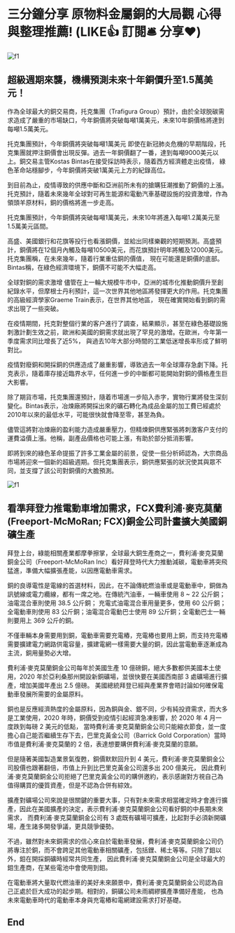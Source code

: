 # 三分鐘分享 原物料金屬銅的大局觀 心得與整理推薦! (LIKE👍 訂閱🛎 分享❤️)

![f1](https://github.com/HCH1/blog/blob/master/fig/cu1a.JPG)

## 超級週期來襲，機構預測未來十年銅價升至1.5萬美元！

作為全球最大的銅交易商，托克集團（Trafigura Group）預計，由於全球脱碳需求造成了嚴重的市場缺口，今年銅價將突破每噸1萬美元，未來10年銅價格將達到每噸1.5萬美元。

托克集團預計，今年銅價將突破每噸1萬美元
即使在新冠肺炎危機的早期階段，托克集團就押注銅價會出現反彈。過去一年銅價翻了一番，達到每噸9000美元以上。銅交易主管Kostas Bintas在接受採訪時表示，隨着西方經濟體走出疫情，
綠色革命站穩腳步，今年銅價將突破1萬美元上方的紀錄高位。

到目前為止，疫情導致的供應中斷和亞洲前所未有的搶購狂潮推動了銅價的上漲。托克預計，隨着未來幾年全球對可再生能源和電動汽車基礎設施的投資激增，作為領頭羊原材料，銅的價格將進一步走高。

托克集團預計，今年銅價將突破每噸1萬美元，未來10年將進入每噸1.2萬美元至1.5萬美元區間。

高盛、美國銀行和花旗等投行也看漲銅價，並給出同樣樂觀的短期預測。高盛預計，銅價將在12個月內觸及每噸10500美元，而花旗預計明年將觸及12000美元。托克集團稱，在未來幾年，隨着行業重估銅的價值，
現在可能還是銅價的底部。Bintas稱，在綠色經濟環境下，銅價不可能不大幅走高。

全球對銅的需求激增
儘管在上一輪大規模牛市中，亞洲的城市化推動銅價升至創紀錄水平，但摩根士丹利預計，這一次世界其他地區將發揮更大的作用。托克集團的高級經濟學家Graeme Train表示，在世界其他地區，
現在確實開始看到銅的需求出現了一些突破。

在疫情期間，托克對整個行業的客户進行了調查，結果顯示，甚至在綠色基礎設施刺激計劃生效之前，歐洲和美國的銅需求就出現了罕見的激增。在歐洲，今年第一季度需求同比增長了近5%，
與過去10年大部分時間的工業低迷增長率形成了鮮明對比。

疫情對廢銅和開採銅的供應造成了嚴重影響，導致過去一年全球庫存急劇下降。托克表示，隨着庫存接近臨界水平，任何進一步的中斷都可能開始對銅的價格產生巨大影響。

除了期貨市場，托克集團還預計，隨着市場進一步陷入赤字，實物行業將發生深刻變化。Bintas表示，冶煉廠將開採出來的礦石轉化為成品金屬的加工費已經處於2010年以來的最低水平，可能很快就會降至零，甚至為負。

儘管這將對冶煉廠的盈利能力造成嚴重壓力，但精煉銅供應緊張將刺激客户支付的運費溢價上漲。他稱，副產品價格也可能上漲，有助於部分抵消影響。

即將到來的綠色革命提振了許多工業金屬的前景，促使一些分析師認為，大宗商品市場將迎來一個新的超級週期。但托克集團表示，銅供應緊張的狀況使其與眾不同，並支撐了該公司對銅價的大膽預測。


![f1](https://github.com/HCH1/blog/blob/master/fig/cu1b.JPG)

## 看準拜登力推電動車增加需求，FCX費利浦·麥克莫蘭(Freeport-McMoRan; FCX)銅金公司計畫擴大美國銅礦生產

拜登上台，綠能相關產業都摩拳擦掌，全球最大銅生產商之一，費利浦·麥克莫蘭銅金公司（Freeport-McMoRan Inc）看好拜登時代大力推動減碳，電動車將突飛猛進，準備大幅擴張產能，以因應電動車需求。

銅的良導電性是電線的首選材料，因此，在不論傳統燃油車或是電動車中，銅做為訊號線或電力纜線，都有一席之地。在傳統汽油車，一輛車使用 8 ~ 22 公斤銅；油電混合車則使用 38.5 公斤銅；
充電式油電混合車用量更多，使用 60 公斤銅；全電動車則使用 83 公斤銅；油電混合電動巴士使用 89 公斤銅；全電動巴士一輛則要用上 369 公斤的銅。

不僅車輛本身需要用到銅，電動車需要充電樁，充電樁也要用上銅，而支持充電樁需要擴建電力網路供電容量，擴建電網一樣需要大量的銅，因此當電動車逐漸成為主流，銅用量勢必大增。

費利浦·麥克莫蘭銅金公司每年於美國生產 10 億磅銅，絕大多數都供美國本土使用，2020 年於亞利桑那州開設新銅礦場，並很快要在美國西南部 3 處礦場進行擴產，增加美國年產出 2.5 億磅。
美國總統拜登已經與產業界會晤討論如何確保電動車發展所需要的金屬原料。

銅也是反應經濟熱度的金屬原料，因為銅與金、銀不同，少有純投資需求，而大多是工業使用，2020 年時，銅價受到疫情引起經濟急凍影響，於 2020 年 4 月一度跌到每磅 2 美元的低點，
當時費利浦·麥克莫蘭銅金公司只能縮衣節食，並一度擔心自己能否繼續生存下去，巴里克黃金公司（Barrick Gold Corporation）當時市值是費利浦·麥克莫蘭的 2 倍，表達想要購併費利浦·麥克莫蘭的意願。

但是隨著美國製造業景氣復甦，銅價默默回升到 4 美元，費利浦·麥克莫蘭銅金公司股價也跟著翻倍，市值上升到比巴里克黃金公司還多出 200 億美元，
因此費利浦·麥克莫蘭銅金公司拒絕了巴里克黃金公司的購併邀約，表示感謝對方視自己為值得購買的優質資產，但是不認為合併有綜效。

擴產對礦場公司來說是很關鍵的重要大事，只有對未來需求相當確定時才會進行擴產，因此在美國擴產的決定，表示費利浦·麥克莫蘭銅金公司看好銅的中長期未來需求，
而費利浦·麥克莫蘭銅金公司有 3 處既有礦場可擴產，比起對手必須新開礦場，產生諸多開發爭議，更具競爭優勢。

不過，雖然對未來銅需求的信心來自於電動車發展，費利浦·麥克莫蘭銅金公司仍將專注於銅，而不會跨足其他電動車相關礦產，包括鋰、稀土等等。只除了鉬以外，鉬在開採銅礦時經常共同生產，
因此費利浦·麥克莫蘭銅金公司是全球最大的鉬生產商，在某些電池中會使用到鉬。

在電動車將大量取代燃油車的美好未來願景中，費利浦·麥克莫蘭銅金公司認為自己正處於巨大成功的起步期。相對的，銅礦公司未雨綢繆擴產準備好產能，
也為未來電動車時代的電動車本身與充電樁和電網建設需求打好基礎。


## End
